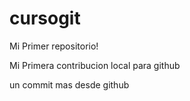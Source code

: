 # cursogit

Mi Primer  repositorio!

Mi Primera contribucion local para github

un commit mas desde github

